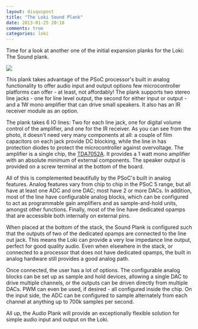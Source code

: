 ```yaml
---
layout: disquspost
title: "The Loki Sound Plank"
date: 2013-01-25 20:18
comments: true
categories: loki
---
```


Time for a look at another one of the initial expansion planks for the Loki: The Sound plank.

![](https://lh3.googleusercontent.com/-97CVCWIpImk/UQLmDzpt3-I/AAAAAAAACa8/k8ygv6WcPkA/w388-h290-n-k/P1010190.JPG)

This plank takes advantage of the PSoC processor's built in analog functionality to offer audio input and output options few microcontroller platforms can offer - at least, not affordably! The plank supports two stereo line jacks - one for line level output, the second for either input or output - and a 1W mono amplifier that can drive small speakers. It also has an IR receiver module as an option.

The plank takes 6 IO lines: Two for each line jack, one for digital volume control of the amplifier, and one for the IR receiver. As you can see from the photo, it doesn't need very many components at all: a couple of film capacitors on each jack provide DC blocking, while the line in has protection diodes to protect the microcontroller against overvoltage. The amplifier is a single chip, the [TDA7052A](http://media.digikey.com/pdf/Data%20Sheets/NXP%20PDFs/TDA7052A_AT.pdf). It provides a 1 watt mono amplifier with an absolute minimum of external components. The speaker output is provided on a screw terminal at the bottom of the board.

All of this is complemented beautifully by the PSoC's built in analog features. Analog features vary from chip to chip in the PSoC 5 range, but all have at least one ADC and one DAC; most have 2 or more DACs. In addition, most of the line have configurable analog blocks, which can be configured to act as programmable gain amplifiers and as sample-and-hold units, amongst other functions. Finally, most of the line have dedicated opamps that are accessible both internally on external pins.

When placed at the bottom of the stack, the Sound Plank is configured such that the outputs of two of the dedicated opamps are connected to the line out jack. This means the Loki can provide a very low impedance line output, perfect for good quality audio. Even when elsewhere in the stack, or connected to a processor that does not have dedicated opamps, the built in analog hardware still provides a good analog path.

Once connected, the user has a lot of options. The configurable analog blocks can be set up as sample and hold devices, allowing a single DAC to drive multiple channels, or the outputs can be driven directly from multiple DACs. PWM can even be used, if desired - all configured inside the chip. On the input side, the ADC can be configured to sample alternately from each channel at anything up to 700k samples per second.

All up, the Audio Plank will provide an exceptionally flexible solution for simple audio input and output on the Loki.
